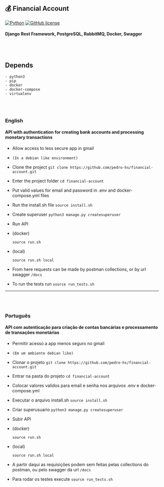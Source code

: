 ## 💰 Financial Account

[![Python](https://img.shields.io/badge/language-Python-green.svg)](https://github.com/pedro-hs/checkbox.sh/blob/master/checkbox.sh) [![GitHub license](https://img.shields.io/badge/license-MIT-blue.svg)](https://raw.githubusercontent.com/pedro-hs/terminal-checkbox.sh/master/LICENSE.md)

#### Django Rest Framework, PostgreSQL, RabbitMQ, Docker, Swagger

<br></br>

## Depends

```
- python3
- pip
- docker
- docker-compose
- virtualenv
```

<br></br>

### English

#### API with authentication for creating bank accounts and processing monetary transactions

- Allow access to less secure app in gmail

- `(In a debian like environment)`

- Clone the project
  `git clone https://github.com/pedro-hs/financial-account.git`

- Enter the project folder
  `cd financial-account`

- Put valid values for email and password in .env and docker-compose.yml files

- Run the install.sh file
  `source install.sh`

- Create superuser
  `python3 manage.py createsuperuser`

- Run API
- (docker)

  ```
  source run.sh
  ```

- (local)

  ```
  source run.sh local
  ```

- From here requests can be made by postman collections, or by url swagger `/docs`

- To run the tests run
  `source run_tests.sh`

---

<br></br>

### Português

#### API com autenticação para criação de contas bancárias e processamento de transações monetárias

- Permitir acesso a app menos seguro no gmail

- `(Em um ambiente debian like)`

- Clonar o projeto
  `git clone https://github.com/pedro-hs/financial-account.git`

- Entrar na pasta do projeto
  `cd financial-account`

- Colocar valores validos para email e senha nos arquivos .env e docker-compose.yml

- Executar o arquivo install.sh
  `source install.sh`

- Criar superusuario
  `python3 manage.py createsuperuser`

- Subir API
- (docker)

  ```
  source run.sh
  ```

- (local)

  ```
  source run.sh local
  ```

- A partir daqui as requisições podem sem feitas pelas collections do postman, ou pelo swagger da url `/docs`

- Para rodar os testes execute
  `source run_tests.sh`
